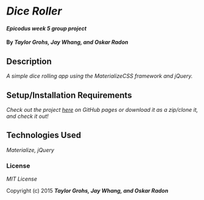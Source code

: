 # _Dice Roller_

#### _Epicodus week 5 group project_

#### By _**Taylor Grohs, Jay Whang, and Oskar Radon**_

## Description

_A simple dice rolling app using the MaterializeCSS framework and jQuery._

## Setup/Installation Requirements

_Check out the project [here](https://oskarradon.github.io/dice-roller/) on GitHub pages or download it as a zip/clone it, and check it out!_

## Technologies Used

_Materialize, jQuery_

### License

*MIT License*

Copyright (c) 2015 **_Taylor Grohs, Jay Whang, and Oskar Radon_**
